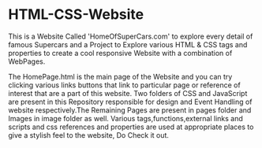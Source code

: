 # HTML-CSS-Website
This is a Website Called 'HomeOfSuperCars.com' to explore every detail of famous Supercars and a Project to Explore various HTML & CSS 
tags and properties to create a cool responsive Website with a combination of WebPages.

The HomePage.html is the main page of the Website and you can try clicking various links buttons that link to particular page or 
reference of interest that are a part of this website. Two folders of CSS and JavaScript  are present in this Repository responsible 
for design and Event Handling of website respectively.The Remaining Pages are present in pages folder and Images in image folder 
as well. Various tags,functions,external links and scripts and css references and properties are used at appropriate places to give 
a stylish feel to the website, Do Check it out.


